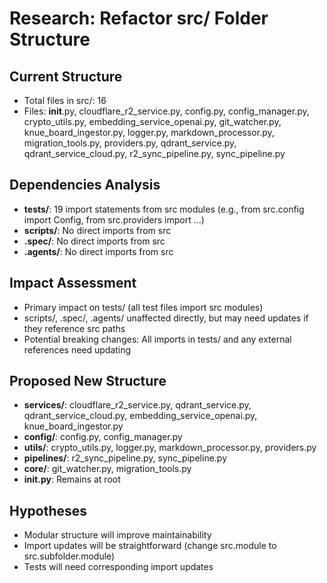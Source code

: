 # Research: Refactor src/ Folder Structure

## Current Structure
- Total files in src/: 16
- Files: __init__.py, cloudflare_r2_service.py, config.py, config_manager.py, crypto_utils.py, embedding_service_openai.py, git_watcher.py, knue_board_ingestor.py, logger.py, markdown_processor.py, migration_tools.py, providers.py, qdrant_service.py, qdrant_service_cloud.py, r2_sync_pipeline.py, sync_pipeline.py

## Dependencies Analysis
- **tests/**: 19 import statements from src modules (e.g., from src.config import Config, from src.providers import ...)
- **scripts/**: No direct imports from src
- **.spec/**: No direct imports from src
- **.agents/**: No direct imports from src

## Impact Assessment
- Primary impact on tests/ (all test files import src modules)
- scripts/, .spec/, .agents/ unaffected directly, but may need updates if they reference src paths
- Potential breaking changes: All imports in tests/ and any external references need updating

## Proposed New Structure
- **services/**: cloudflare_r2_service.py, qdrant_service.py, qdrant_service_cloud.py, embedding_service_openai.py, knue_board_ingestor.py
- **config/**: config.py, config_manager.py
- **utils/**: crypto_utils.py, logger.py, markdown_processor.py, providers.py
- **pipelines/**: r2_sync_pipeline.py, sync_pipeline.py
- **core/**: git_watcher.py, migration_tools.py
- **__init__.py**: Remains at root

## Hypotheses
- Modular structure will improve maintainability
- Import updates will be straightforward (change src.module to src.subfolder.module)
- Tests will need corresponding import updates
